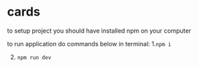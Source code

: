 # cards
to setup project you should have installed npm on your computer

to run application do commands below in terminal:
1.`npm i` 

2. `npm run dev`
